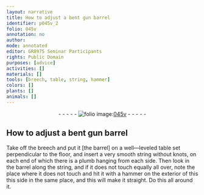 ```yaml
---
layout: narrative
title: How to adjust a bent gun barrel
identifier: p045v_2
folio: 045v
annotation: no
author:
mode: annotated
editor: GR8975 Seminar Participants
rights: Public Domain
purposes: [advice]
activities: []
materials: []
tools: [breech, table, string, hammer]
colors: []
plants: []
animals: []
---
```


 <div class="folio" align="center">- - - - - <a href="http://gallica.bnf.fr/ark:/12148/btv1b10500001g/f96.image" target="_blank"><img src="https://cu-mkp.github.io/GR8975-edition/assets/photo-icon.png" alt="folio image: " style="display:inline-block; margin-bottom:-3px;"/>045v</a> - - - - - </div>  

## How to adjust a bent gun barrel

 
Take off the <span class="tool">breech</span> and put it [the barrel] on a well—leveled <span class="tool">table</span> set perpendicular to the floor, and insert a very smooth <span class="tool">string</span> without knots, on each end of which there is a plumb hanging from each side. Then look in the barrel along the string, and if it does not touch equally all over, note the place where it does not touch and hit it with a <span class="tool">hammer</span> on the exterior of this this side in the same place, and this will make it straight. Do this all around it.
 